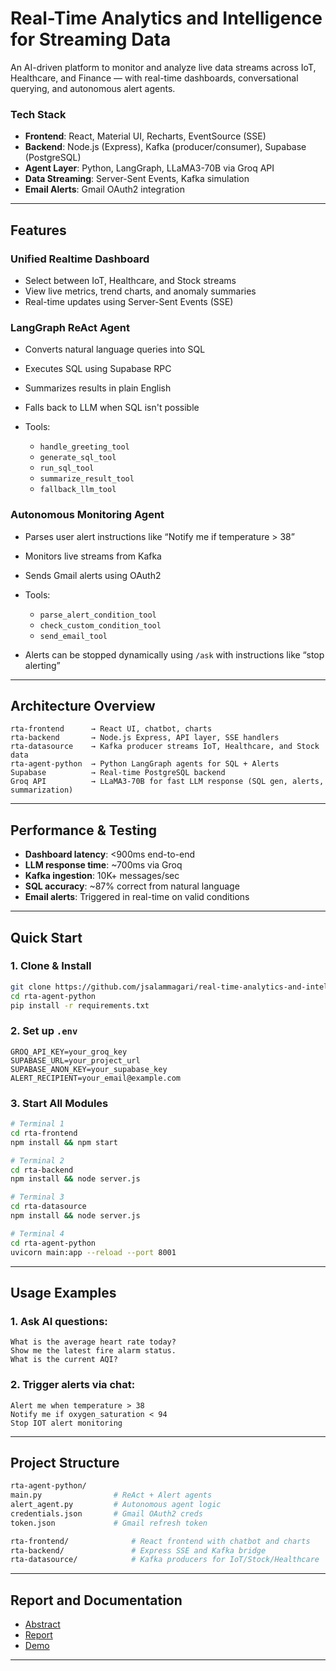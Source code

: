 # Real-Time Analytics and Intelligence for Streaming Data

An AI-driven platform to monitor and analyze live data streams across IoT, Healthcare, and Finance — with real-time dashboards, conversational querying, and autonomous alert agents.

###  Tech Stack

* **Frontend**: React, Material UI, Recharts, EventSource (SSE)
* **Backend**: Node.js (Express), Kafka (producer/consumer), Supabase (PostgreSQL)
* **Agent Layer**: Python, LangGraph, LLaMA3-70B via Groq API
* **Data Streaming**: Server-Sent Events, Kafka simulation
* **Email Alerts**: Gmail OAuth2 integration

---

##  Features

###  Unified Realtime Dashboard

* Select between IoT, Healthcare, and Stock streams
* View live metrics, trend charts, and anomaly summaries
* Real-time updates using Server-Sent Events (SSE)

###  LangGraph ReAct Agent

* Converts natural language queries into SQL
* Executes SQL using Supabase RPC
* Summarizes results in plain English
* Falls back to LLM when SQL isn't possible
* Tools:

  * `handle_greeting_tool`
  * `generate_sql_tool`
  * `run_sql_tool`
  * `summarize_result_tool`
  * `fallback_llm_tool`

###  Autonomous Monitoring Agent

* Parses user alert instructions like “Notify me if temperature > 38”
* Monitors live streams from Kafka
* Sends Gmail alerts using OAuth2
* Tools:

  * `parse_alert_condition_tool`
  * `check_custom_condition_tool`
  * `send_email_tool`
* Alerts can be stopped dynamically using `/ask` with instructions like “stop alerting”

---

##  Architecture Overview

```text
rta-frontend      → React UI, chatbot, charts
rta-backend       → Node.js Express, API layer, SSE handlers
rta-datasource    → Kafka producer streams IoT, Healthcare, and Stock data
rta-agent-python  → Python LangGraph agents for SQL + Alerts
Supabase          → Real-time PostgreSQL backend
Groq API          → LLaMA3-70B for fast LLM response (SQL gen, alerts, summarization)
```

---

##  Performance & Testing

* **Dashboard latency**: <900ms end-to-end
* **LLM response time**: \~700ms via Groq
* **Kafka ingestion**: 10K+ messages/sec
* **SQL accuracy**: \~87% correct from natural language
* **Email alerts**: Triggered in real-time on valid conditions

---

##  Quick Start

### 1. Clone & Install

```bash
git clone https://github.com/jsalammagari/real-time-analytics-and-intelligence-for-streaming-data.git
cd rta-agent-python
pip install -r requirements.txt
```

### 2. Set up `.env`

```env
GROQ_API_KEY=your_groq_key
SUPABASE_URL=your_project_url
SUPABASE_ANON_KEY=your_supabase_key
ALERT_RECIPIENT=your_email@example.com
```

### 3. Start All Modules

```bash
# Terminal 1
cd rta-frontend
npm install && npm start

# Terminal 2
cd rta-backend
npm install && node server.js

# Terminal 3
cd rta-datasource
npm install && node server.js

# Terminal 4
cd rta-agent-python
uvicorn main:app --reload --port 8001
```

---

##  Usage Examples

### 1. Ask AI questions:

```
What is the average heart rate today?
Show me the latest fire alarm status.
What is the current AQI?
```

### 2. Trigger alerts via chat:

```
Alert me when temperature > 38
Notify me if oxygen_saturation < 94
Stop IOT alert monitoring
```

---

##  Project Structure

```bash
rta-agent-python/
main.py                # ReAct + Alert agents
alert_agent.py         # Autonomous agent logic
credentials.json       # Gmail OAuth2 creds
token.json             # Gmail refresh token

rta-frontend/              # React frontend with chatbot and charts
rta-backend/               # Express SSE and Kafka bridge
rta-datasource/            # Kafka producers for IoT/Stock/Healthcare
```

---

##  Report and Documentation

* [Abstract](https://drive.google.com/file/d/1FcaZSR0hYOO1WPnDcVZA1HHFJFavZzQd/view?usp=sharing)
* [Report](https://drive.google.com/file/d/1iad54FV-IYfvJHu-dUds60Lnr7passrD/view?usp=sharing)
* [Demo](https://drive.google.com/file/d/1Mz7-iwtIpYbw4qMDGRWy7wH0L9h70g5K/view?usp=sharing)

---